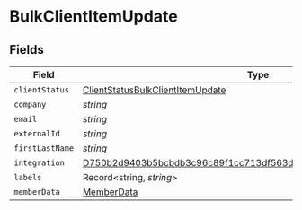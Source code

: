 # BulkClientItemUpdate


## Fields

| Field                                                                                                                                                       | Type                                                                                                                                                        | Required                                                                                                                                                    | Description                                                                                                                                                 |
| ----------------------------------------------------------------------------------------------------------------------------------------------------------- | ----------------------------------------------------------------------------------------------------------------------------------------------------------- | ----------------------------------------------------------------------------------------------------------------------------------------------------------- | ----------------------------------------------------------------------------------------------------------------------------------------------------------- |
| `clientStatus`                                                                                                                                              | [ClientStatusBulkClientItemUpdate](../../models/shared/clientstatusbulkclientitemupdate.md)                                                                 | :heavy_minus_sign:                                                                                                                                          | N/A                                                                                                                                                         |
| `company`                                                                                                                                                   | *string*                                                                                                                                                    | :heavy_minus_sign:                                                                                                                                          | N/A                                                                                                                                                         |
| `email`                                                                                                                                                     | *string*                                                                                                                                                    | :heavy_minus_sign:                                                                                                                                          | N/A                                                                                                                                                         |
| `externalId`                                                                                                                                                | *string*                                                                                                                                                    | :heavy_minus_sign:                                                                                                                                          | N/A                                                                                                                                                         |
| `firstLastName`                                                                                                                                             | *string*                                                                                                                                                    | :heavy_minus_sign:                                                                                                                                          | N/A                                                                                                                                                         |
| `integration`                                                                                                                                               | [D750b2d9403b5bcbdb3c96c89f1cc713df563d587f16e5f39f5ab546c08a20a0](../../models/shared/d750b2d9403b5bcbdb3c96c89f1cc713df563d587f16e5f39f5ab546c08a20a0.md) | :heavy_minus_sign:                                                                                                                                          | N/A                                                                                                                                                         |
| `labels`                                                                                                                                                    | Record<string, *string*>                                                                                                                                    | :heavy_minus_sign:                                                                                                                                          | N/A                                                                                                                                                         |
| `memberData`                                                                                                                                                | [MemberData](../../models/shared/memberdata.md)                                                                                                             | :heavy_minus_sign:                                                                                                                                          | N/A                                                                                                                                                         |